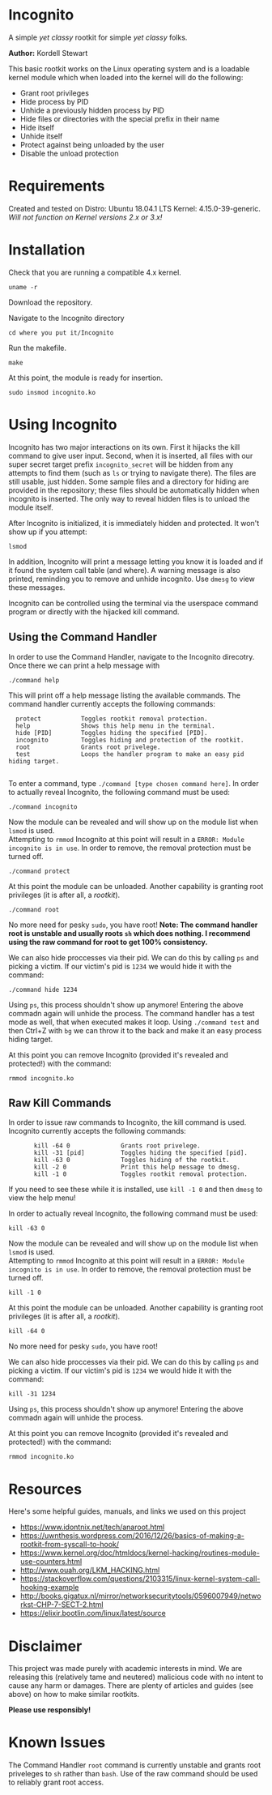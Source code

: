 # Incognito
A simple *yet classy* rootkit for simple *yet classy* folks. 

**Author:** 
Kordell Stewart

This basic rootkit works on the Linux operating system and is a loadable kernel module which when loaded into the kernel will do the following:

  - Grant root privileges
  - Hide process by PID
  - Unhide a previously hidden process by PID
  - Hide files or directories with the special prefix in their name
  - Hide itself
  - Unhide itself
  - Protect against being unloaded by the user
  - Disable the unload protection
  
 # Requirements 
 Created and tested on Distro: Ubuntu 18.04.1 LTS Kernel: 4.15.0-39-generic.
 *Will not function on Kernel versions 2.x or 3.x!* 
 
 # Installation 
 Check that you are running a compatible 4.x kernel. 
 ```
 uname -r
 ```
 Download the repository. 
 
 Navigate to the Incognito directory
 ```
 cd where you put it/Incognito
 ```
 Run the makefile. 
 ```
 make
 ```
 At this point, the module is ready for insertion. 
 ```
 sudo insmod incognito.ko
 ```
 # Using Incognito
Incognito has two major interactions on its own. First it hijacks the kill command to give user input. Second, when it is inserted, all files with our super secret target prefix `incognito_secret` will be hidden from any attempts to find them (such as `ls` or trying to navigate there). The files are still usable, just hidden. Some sample files and a directory for hiding are provided in the repository; these files should be automatically hidden when incognito is inserted. The only way to reveal hidden files is to unload the module itself. 
 
 After Incognito is initialized, it is immediately hidden and protected. It won't show up if you attempt: 
 ```
 lsmod
 ```
In addition, Incognito will print a message letting you know it is loaded and if it found the system call table (and where). A warning message is also printed, reminding you to remove and unhide incognito. Use `dmesg` to view these messages. 

Incognito can be controlled using the terminal via the userspace command program or directly with the hijacked kill command. 

## Using the Command Handler 
In order to use the Command Handler, navigate to the Incognito direcotry. Once there we can print a help message with 
```
./command help
```
This will print off a help message listing the available commands. The command handler currently accepts the following commands: 
```
  protect           Toggles rootkit removal protection.
  help              Shows this help menu in the terminal.
  hide [PID]        Toggles hiding the specified [PID].
  incognito         Toggles hiding and protection of the rootkit.
  root              Grants root privelege.
  test              Loops the handler program to make an easy pid hiding target. 
	
```
To enter a command, type `./command [type chosen command here]`. 
In order to actually reveal Incognito, the following command must be used:
 ```
 ./command incognito
 ```
 Now the module can be revealed and will show up on the module list when `lsmod` is used.  
 Attempting to `rmmod` Incognito at this point will result in a `ERROR: Module incognito is in use`. 
 In order to remove, the removal protection must be turned off. 
 ```
 ./command protect
 ```
 At this point the module can be unloaded. 
 Another capability is granting root privileges (it is after all, a *rootkit*). 
 ```
 ./command root
 ```
 No more need for pesky `sudo`, you have root! 
 **Note: The command handler root is unstable and usually roots `sh` which does nothing. I recommend using the raw command for root to get 100% consistency.** 
 
 We can also hide proccesses via their pid. We can do this by calling `ps` and picking a victim. If our victim's pid is `1234` we would  hide it with the command: 
 ```
 ./command hide 1234
 ```
 Using `ps`, this process shouldn't show up anymore! Entering the above commadn again will unhide the process. The command handler has a test mode as well, that when executed makes it loop. Using `./command test` and then Ctrl+Z with `bg` we can throw it to the back and make it an easy process hiding target.
 
 At this point you can remove Incognito (provided it's revealed and protected!) with the command: 
 ```
 rmmod incognito.ko
 ```
## Raw Kill Commands
In order to issue raw commands to Incognito, the kill command is used. Incognito currently accepts the following commands: 
 ```
        kill -64 0              Grants root privelege.
        kill -31 [pid]          Toggles hiding the specified [pid].
        kill -63 0              Toggles hiding of the rootkit.
        kill -2 0               Print this help message to dmesg.
        kill -1 0               Toggles rootkit removal protection.
 ```
 If you need to see these while it is installed, use `kill -1 0` and then `dmesg` to view the help menu! 
 
 In order to actually reveal Incognito, the following command must be used:
 ```
 kill -63 0
 ```
 Now the module can be revealed and will show up on the module list when `lsmod` is used.  
 Attempting to `rmmod` Incognito at this point will result in a `ERROR: Module incognito is in use`. 
 In order to remove, the removal protection must be turned off. 
 ```
 kill -1 0
 ```
 At this point the module can be unloaded. 
 Another capability is granting root privileges (it is after all, a *rootkit*). 
 ```
 kill -64 0
 ```
 No more need for pesky `sudo`, you have root! 
 
 We can also hide proccesses via their pid. We can do this by calling `ps` and picking a victim. If our victim's pid is `1234` we would hide it with the command: 
 ```
 kill -31 1234
 ```
 Using `ps`, this process shouldn't show up anymore! Entering the above commadn again will unhide the process. 
 
 At this point you can remove Incognito (provided it's revealed and protected!) with the command: 
 ```
 rmmod incognito.ko
 ```
 
  
 # Resources
 Here's some helpful guides, manuals, and links we used on this project 
- https://www.idontnix.net/tech/anaroot.html
- https://uwnthesis.wordpress.com/2016/12/26/basics-of-making-a-rootkit-from-syscall-to-hook/
- https://www.kernel.org/doc/htmldocs/kernel-hacking/routines-module-use-counters.html
- http://www.ouah.org/LKM_HACKING.html
- https://stackoverflow.com/questions/2103315/linux-kernel-system-call-hooking-example
- http://books.gigatux.nl/mirror/networksecuritytools/0596007949/networkst-CHP-7-SECT-2.html
- https://elixir.bootlin.com/linux/latest/source

# Disclaimer 
This project was made purely with academic interests in mind. We are releasing this (relatively tame and neutered) malicious code with no intent to cause any harm or damages. There are plenty of articles and guides (see above) on how to make similar rootkits. 

**Please use responsibly!**

# Known Issues
The Command Handler `root` command is currently unstable and grants root priveleges to `sh` rather than `bash`. Use of the raw command should be used to reliably grant root access.
